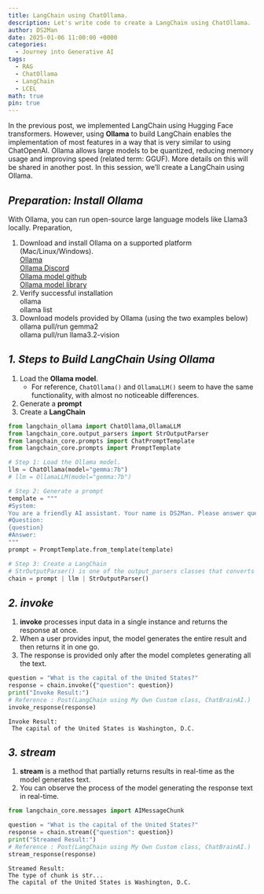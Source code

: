 ```yaml
---
title: LangChain using ChatOllama.
description: Let's write code to create a LangChain using ChatOllama.
author: DS2Man
date: 2025-01-06 11:00:00 +0000
categories:
  - Journey into Generative AI
tags:
  - RAG
  - ChatOllama
  - LangChain
  - LCEL
math: true
pin: true
---
```


In the previous post, we implemented LangChain using Hugging Face transformers. However, using **Ollama** to build LangChain enables the implementation of most features in a way that is very similar to using ChatOpenAI. Ollama allows large models to be quantized, reducing memory usage and improving speed (related term: GGUF). More details on this will be shared in another post. In this session, we’ll create a LangChain using Ollama.

<!--
이전글에서는 Huggingface transformers를 사용하여 LangChain을 구현해봤습니다. 그러나, Ollama를 사용하여 LangChain을 구성하면 ChatOpenAI를 사용할때와 거의 유사하게 대부분의 기능을 구현 가능합니다. 파라미터가 큰 모델을 양자화하여 메모리 사용량을 줄이고 속도를 향상시킬수 있습니다(관련용어: GGUF). 자세한 내용은 다른 글에서 공유하겠습니다. 이번 과정에서는 Ollama를 사용해서 LangChain 생성을 해보겠습니다.
-->

## *Preparation: Install Ollama*

With Ollama, you can run open-source large language models like Llama3 locally.
Preparation,
1. Download and install Ollama on a supported platform (Mac/Linux/Windows).  
   	 [Ollama](https://ollama.com)   
	 [Ollama Discord](https://discord.com/invite/ollama)  
	 [Ollama model github](https://github.com/ollama/ollama)  
	 [Ollama model library](https://ollama.com/library)
2. Verify successful installation  
	ollama  
	ollama list
1. Download models provided by Ollama (using the two examples below)  
	ollama pull/run gemma2  
	ollama pull/run llama3.2-vision
	
<!--
Ollama를 사용하면 Llama3와 같은 오픈 소스 대규모 언어 모델을 로컬에서 실행할 수 있습니다.
사전 준비
1. Ollama를 지원되는 플랫폼(Mac / Linux / Windows)에 다운로드하고 설치 설치주소: 
2. 정상적으로 설치 여부 확인
	ollama, ollama list
3. Ollama 제공 모델 다운로드(아래 두가지 사용)  
	ollama pull/run gemma2  
	ollama pull/run llama3.2-vision
-->

## *1. Steps to Build LangChain Using Ollama*

1. Load the **Ollama model**.
   - For reference, `ChatOllama()` and `OllamaLLM()` seem to have the same functionality, with almost no noticeable differences.
2. Generate a **prompt**
3. Create a **LangChain**

~~~python
from langchain_ollama import ChatOllama,OllamaLLM
from langchain_core.output_parsers import StrOutputParser
from langchain_core.prompts import ChatPromptTemplate
from langchain_core.prompts import PromptTemplate

# Step 1: Load the Ollama model.
llm = ChatOllama(model="gemma:7b")
# llm = OllamaLLM(model="gemma:7b")

# Step 2: Generate a prompt
template = """
#System:
You are a friendly AI assistant. Your name is DS2Man. Please answer questions briefly.
#Question:
{question}
#Answer:
"""
prompt = PromptTemplate.from_template(template)

# Step 3: Create a LangChain
# StrOutputParser() is one of the output_parsers classes that converts the model's output into structured information. I will explain it in detail in the OutputParser post.
chain = prompt | llm | StrOutputParser()
~~~

## *2. invoke*

1. **invoke** processes input data in a single instance and returns the response at once.
2. When a user provides input, the model generates the entire result and then returns it in one go.
3. The response is provided only after the model completes generating all the text.

<!--
1.`invoke`는 한 번에 입력 데이터를 처리하여 전한 응답을 반환하는 방식입니다.
2. 사용자가 입력을 주면, 모델은 전체 결과를 생성한 후 한꺼번에 반환합니다.
3. 모델이 생성하는 모든 텍스트가 완성된 후에 응답을 제공합니다.
-->

~~~python
question = "What is the capital of the United States?"
response = chain.invoke({"question": question})
print("Invoke Result:")
# Reference : Post(LangChain using My Own Custom class, ChatBrainAI.)
invoke_response(response)
~~~
```
Invoke Result:
 The capital of the United States is Washington, D.C.
```

## *3. stream*

1. **stream** is a method that partially returns results in real-time as the model generates text.
2. You can observe the process of the model generating the response text in real-time.

<!--
1.`stream`는 모델이 텍스트를 생성하는 동안 부분적으로 결과를 실시간으로 반환하는 방식입니다.
2. 모델이 응답 텍스트를 생성하는 과정을 실시간으로 확인할 수 있습니다.
-->

~~~python
from langchain_core.messages import AIMessageChunk

question = "What is the capital of the United States?"
response = chain.stream({"question": question})
print("Streamed Result:")
# Reference : Post(LangChain using My Own Custom class, ChatBrainAI.)
stream_response(response)
~~~

```
Streamed Result:
The type of chunk is str...
The capital of the United States is Washington, D.C.
```